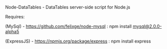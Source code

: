 Node-DataTables - DataTables server-side script for Node.js

Requires:

(MySql) - https://github.com/felixge/node-mysql : npm install mysql@2.0.0-alpha5

(ExpressJS) - https://npmjs.org/package/express : npm install express
